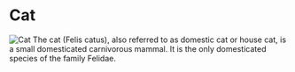 # Cat
![Cat](https://www.letsgetpet.com/wp-content/uploads/2021/07/iStock-12107222131-730x450.jpg)
The cat (Felis catus), also referred to as domestic cat or house cat, is a small domesticated carnivorous mammal. It is the only domesticated species of the  family Felidae.
